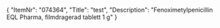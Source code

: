 {
  "ItemNr": "074364",
  "Title": "test",
  "Description": "Fenoximetylpenicillin EQL Pharma, filmdragerad tablett 1 g"
}